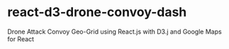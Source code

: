 # react-d3-drone-convoy-dash
Drone Attack Convoy Geo-Grid using React.js with D3.j and Google Maps for React 
